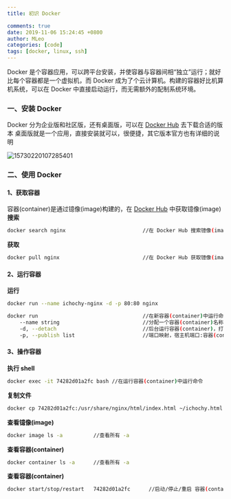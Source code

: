 ```yaml
---
title: 初识 Docker

comments: true
date: 2019-11-06 15:24:45 +0800
author: MLeo
categories: [code] 
tags: [docker, linux, ssh]
---
```


Docker 是个容器应用，可以跨平台安装，并使容器与容器间相“独立”运行；就好比每个容器都是一个虚拟机，而 Docker 成为了个云计算机。构建的容器好比机算机系统，可以在 Docker 中直接启动运行，而无需额外的配制系统环境。

### 一、安装 Docker 
Docker 分为企业版和社区版，还有桌面版，可以在 [Docker Hub](https://hub.docker.com/) 去下载合适的版本
桌面版就是一个应用，直接安装就可以，很便捷，其它版本官方也有详细的说明

![15730220107285401](https://images.ichochy.com/15730220107285401.png)

### 二、使用 Docker

#### 1、获取容器
容器(container)是通过镱像(image)构建的，在 [Docker Hub](https://hub.docker.com/) 中获取镱像(image)  
**搜索**
```bash
docker search nginx                         //在 Docker Hub 搜索镱像(image)
```

**获取**
```bash
docker pull nginx                           //在 Docker Hub 获取镱像(image)
```


#### 2、运行容器
**运行**
```bash
docker run --name ichochy-nginx -d -p 80:80 nginx
```

```bash
docker run                                  //在新容器(container)中运行命令
    --name string                           //分配一个容器(container)名称
    -d, --detach                            //后台运行容器(container)，打印容器(container)ID
    -p, --publish list                      //端口映射，宿主机端口:容器(container)端口
```

#### 3、操作容器
**执行 shell**
```bash
docker exec -it 74282d01a2fc bash //在运行容器(container)中运行命令
```
**复制文件**
```bash
docker cp 74282d01a2fc:/usr/share/nginx/html/index.html ~/ichochy.html
```
**查看镱像(image)**
```bash
docker image ls -a          //查看所有 -a
```
**查看容器(container)**
```bash
docker container ls -a      //查看所有 -a
```
**查看容器(container)**
```bash
docker start/stop/restart   74282d01a2fc      //启动/停止/重启 容器(container)
```
